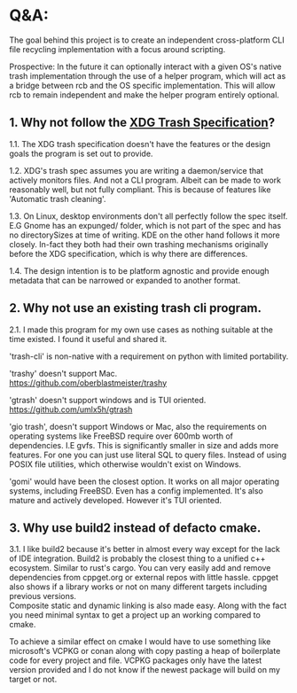# Q&A:
The goal behind this project is to create an independent cross-platform CLI file recycling implementation with a focus around scripting. 

Prospective: In the future it can optionally interact with a given OS's native trash implementation through the use of a helper program,
which will act as a bridge between rcb and the OS specific implementation. 
This will allow rcb to remain independent and make the helper program entirely optional.

## 1. Why not follow the [XDG Trash Specification](https://specifications.freedesktop.org/trash-spec/latest/)?

1.1. The XDG trash specification doesn't have the features or the design goals the program is set out to provide.

1.2. XDG's trash spec assumes you are writing a daemon/service that actively monitors files. 
And not a CLI program. Albeit can be made to work reasonably well, but not fully compliant. This is because of features like 'Automatic trash cleaning'.

1.3. On Linux, desktop environments don't all perfectly follow the spec itself. 
E.G Gnome has an expunged/ folder, which is not part of the spec and has no directorySizes at time of writing. 
KDE on the other hand follows it more closely. In-fact they both had their own trashing mechanisms originally before the XDG specification, which is why there are differences.

1.4. The design intention is to be platform agnostic and provide enough metadata that can be narrowed or expanded to another format.

## 2. Why not use an existing trash cli program.
2.1. I made this program for my own use cases as nothing suitable at the time existed. I found it useful and shared it.

'trash-cli' is non-native with a requirement on python with limited portability. 

'trashy' doesn't support Mac. \
https://github.com/oberblastmeister/trashy

'gtrash' doesn't support windows and is TUI oriented. \
https://github.com/umlx5h/gtrash

'gio trash', doesn't support Windows or Mac, also the requirements on operating systems like FreeBSD require over 600mb worth of dependencies. I.E gvfs. This is significantly smaller in size and adds more features. For one you can just use literal SQL to query files. Instead of using POSIX file utilities, which otherwise wouldn't exist on Windows.

'gomi' would have been the closest option. It works on all major operating systems, including FreeBSD. Even has a config implemented. It's also mature and actively developed. However it's TUI oriented.

## 3. Why use build2 instead of defacto cmake. 
3.1. I like build2 because it's better in almost every way except for the lack of IDE integration.
Build2 is probably the closest thing to a unified c++ ecosystem. Similar to rust's cargo.
You can very easily add and remove dependencies from cppget.org or external repos with little hassle. 
cppget also shows if a library works or not on many different targets including previous versions.  
Composite static and dynamic linking is also made easy.
Along with the fact you need minimal syntax to get a project up an working compared to cmake.

To achieve a similar effect on cmake I would have to use something like microsoft's VCPKG or conan
along with copy pasting a heap of boilerplate code for every project and file. 
VCPKG packages only have the latest version provided and I do not know if the newest package will build on my target or not.
